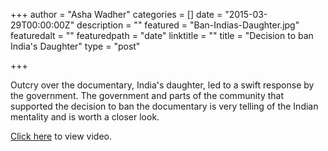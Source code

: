 +++
author = "Asha Wadher"
categories = []
date = "2015-03-29T00:00:00Z"
description = ""
featured = "Ban-Indias-Daughter.jpg"
featuredalt = ""
featuredpath = "date"
linktitle = ""
title = "Decision to ban India's Daughter"
type = "post"

+++
<p>Outcry over the documentary, India's daughter, led to a swift response by the government. The government and parts of the community that supported the decision to ban the documentary is very telling of the Indian mentality   and is worth a closer look.</p>

<a href="https://youtu.be/CfWWN29gMiE" target="_blank">Click here</a> to view video.
